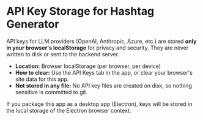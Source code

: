 # API Key Storage for Hashtag Generator

API keys for LLM providers (OpenAI, Anthropic, Azure, etc.) are stored **only in your browser's localStorage** for privacy and security. They are never written to disk or sent to the backend server.

- **Location:** Browser localStorage (per browser, per device)
- **How to clear:** Use the API Keys tab in the app, or clear your browser's site data for this app.
- **Not stored in any file:** No API key files are created on disk, so nothing sensitive is committed to git.

If you package this app as a desktop app (Electron), keys will be stored in the local storage of the Electron browser context.
